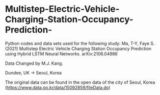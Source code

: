 # Multistep-Electric-Vehicle-Charging-Station-Occupancy-Prediction-

Python codes and data sets used for the following study:
Ma, T-Y, Faye S. (2021) Multistep Electric Vehicle Charging Station Occupancy Prediction using Hybrid LSTM Neural Networks. arXiv:2106.04986

Data Changed by M.J. Kang.

Dundee, UK -> Seoul, Korea

The original data can be found in the open data of the city of Seoul, Korea (https://www.data.go.kr/data/15092859/fileData.do)
